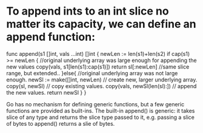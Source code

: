 # To append ints to an int slice no matter its capacity, we can define an append function:

func append(s1 []int, vals ...int) []int {
  newLen := len(s1)+len(s2)
  if cap(s1) >= newLen {
    //original underlying array was large enough for appending the new values
    copy(vals, s1[len(s1):cap(s1)])
    return sl[:newLen]      //same slice range, but extended..
  }else{
    //original underlying array was not large enough.
    newSl := make([]int, newLen)              // create new, larger underlying array.
    copy(sl, newSl)                           // copy existing values.
    copy(vals, newSl(len(sl):])               // append the new values.
    return newSl
  }
}

Go has no mechanism for defining generic functions, but a few generic functions are provided as built-ins. The built-in append() is generic: it takes slice of any type and returns the slice type passed to it, e.g. passing a slice of bytes to append() returns a slie of bytes.

